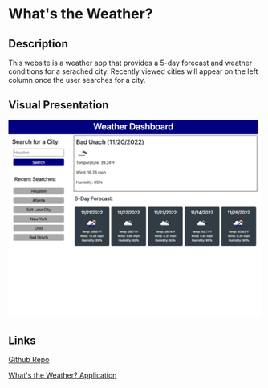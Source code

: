 # What's the Weather?

## Description

This website is a weather app that provides a 5-day forecast and weather conditions for a serached city. Recently viewed cities will appear on the left column once the user searches for a city.

## Visual Presentation

![screenshot of weather app](./assets/images/whats-the-weather_index.html.png)


## Links

[Github Repo](https://github.com/jessicashong/whats-the-weather)

[What's the Weather? Application](https://jessicashong.github.io/whats-the-weather/)
